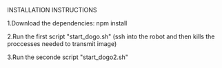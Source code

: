 INSTALLATION INSTRUCTIONS

1.Download the dependencies:
npm install

2.Run the first script "start_dogo.sh" (ssh into the robot and then kills the proccesses needed to transmit image)

3.Run the seconde script "start_dogo2.sh" 

